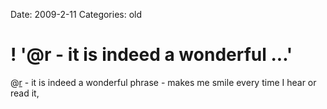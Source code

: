 Date: 2009-2-11
Categories: old

# ! '@r - it is indeed a wonderful ...'

@<a href="http://twitter.com/r">r</a> - it is indeed a wonderful phrase - makes me smile every time I hear or read it,
